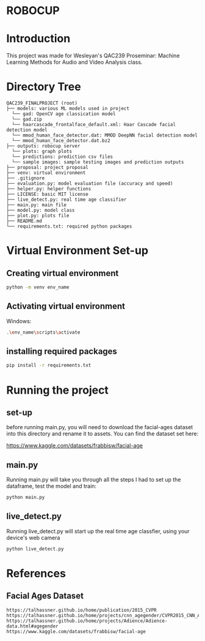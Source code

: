 # ROBOCUP

# Introduction

This project was made for Wesleyan's QAC239 Proseminar: Machine Learning Methods for Audio and Video Analysis class. 

# Directory Tree

    QAC239_FINALPROJECT (root)
    ├── models: various ML models used in project
      └── gad: OpenCV age classication model
      └── gad.zip
      └── haarcascade_frontalface_default.xml: Haar Cascade facial detection model
      └── mmod_human_face_detector.dat: MMOD DeepNN facial detection model
      └── mmod_human_face_detector.dat.bz2
    ├── outputs: robocup server
      └── plots: graph plots
      └── predictions: prediction csv files
      └── sample images: sample testing images and prediction outputs 
    ├── proposal: project proposal
    ├── venv: virtual environment
    ├── .gitignore
    ├── evaluation.py: model evaluation file (accuracy and speed)
    ├── helper.py: helper functions
    ├── LICENSE: basic MIT license
    ├── live_detect.py: real time age classifier
    ├── main.py: main file
    ├── model.py: model class
    ├── plot.py: plots file
    ├── README.md
    └── requirements.txt: required python packages

# Virtual Environment Set-up

## Creating virtual environment

```bash
python -m venv env_name
```

## Activating virtual environment
Windows: 
```bash
.\env_name\scripts\activate
```

## installing required packages
```bash
pip install -r requirements.txt
```

# Running the project

## set-up

before running main.py, you will need to download the facial-ages dataset into this directory and rename it to assets. You can find the dataset set here: 

  https://www.kaggle.com/datasets/frabbisw/facial-age

## main.py

Running main.py will take you through all the steps I had to set up the dataframe, test the model and train:

```bash
python main.py
```

## live_detect.py

Running live_detect.py will start up the real time age classfier, using your device's web camera
```bash
python live_detect.py
```

# References

## Facial Ages Dataset

    https://talhassner.github.io/home/publication/2015_CVPR
    https://talhassner.github.io/home/projects/cnn_agegender/CVPR2015_CNN_AgeGenderEstimation.pdf
    https://talhassner.github.io/home/projects/Adience/Adience-data.html#agegender
    https://www.kaggle.com/datasets/frabbisw/facial-age
